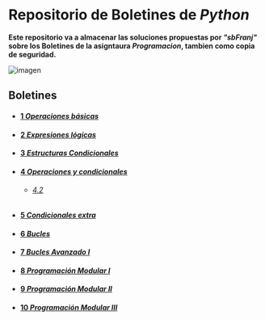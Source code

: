 # Repositorio de Boletines de _Python_       

**Este repositorio va a almacenar las soluciones propuestas por _"sbFranj"_ sobre los Boletines de la asigntaura _Programacion_, tambien como copia de seguridad.** 

![imagen](https://cdn-icons-png.flaticon.com/128/721/721808.png)

## Boletines

- #### [1 _Operaciones básicas_](https://github.com/sbFranj/Python/blob/master/Boletin%201.txt) 

 
- #### [2 _Expresiones lógicas_](https://github.com/sbFranj/Python/blob/master/Boletin%202.txt)

- #### [3 _Estructuras Condicionales_](https://github.com/sbFranj/Python/blob/master/boletin_3.py)

- #### [4 _Operaciones y condicionales_](https://github.com/sbFranj/Python/blob/master/boletin_4.py)
  - ###### [4.2](https://github.com/sbFranj/Python/tree/master/Boletin_4_segunda_parte)

- #### [5 _Condicionales extra_](https://github.com/sbFranj/Python/tree/master/Boletin_5)

- #### [6 _Bucles_](https://github.com/sbFranj/Python/tree/master/Boletin_6)
 
- #### [7 _Bucles Avanzado I_](https://github.com/sbFranj/Python/tree/master/Boletin_7)

- #### [8 _Programación Modular I_](https://github.com/sbFranj/Python/tree/master/Boletin_8_Programacion_modular_1)

- #### [9 _Programación Modular II_](https://github.com/sbFranj/Python/tree/master/Boletin_9_Programacion_modular_2)

- #### [10 _Programación Modular III_](https://github.com/sbFranj/Python/tree/master/Boletin_10_modular_3)
